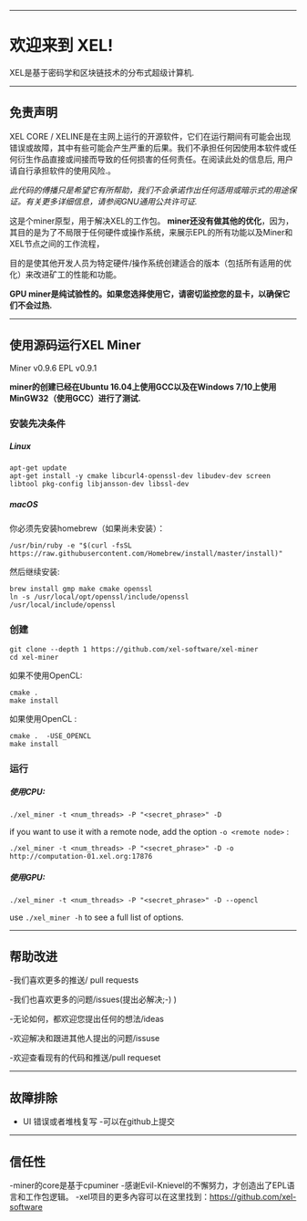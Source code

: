 ----
# 欢迎来到 XEL!


XEL是基于密码学和区块链技术的分布式超级计算机.

----
## 免责声明


XEL CORE / XELINE是在主网上运行的开源软件，它们在运行期间有可能会出现错误或故障，其中有些可能会产生严重的后果。我们不承担任何因使用本软件或任何衍生作品直接或间接而导致的任何损害的任何责任。在阅读此处的信息后, 用户请自行承担软件的使用风险.。

*此代码的傅播只是希望它有所帮助，我们不会承诺作出任何适用或暗示式的用途保证。有关更多详细信息，请参阅GNU通用公共许可证.*


这是个miner原型，用于解决XEL的工作包。 **miner还没有做其他的优化**，因为，其目的是为了不局限于任何硬件或操作系统，来展示EPL的所有功能以及Miner和XEL节点之间的工作流程，

目的是使其他开发人员为特定硬件/操作系统创建适合的版本（包括所有适用的优化）来改进矿工的性能和功能。


**GPU miner是纯试验性的。如果您选择使用它，请密切监控您的显卡，以确保它们不会过热.**

----
## 使用源码运行XEL Miner

Miner		v0.9.6
EPL 	v0.9.1

**miner的创建已经在Ubuntu 16.04上使用GCC以及在Windows 7/10上使用MinGW32（使用GCC）进行了测试.**

### 安装先决条件

##### Linux

```
apt-get update
apt-get install -y cmake libcurl4-openssl-dev libudev-dev screen libtool pkg-config libjansson-dev libssl-dev
```

##### macOS

你必须先安装homebrew（如果尚未安装）：


```
/usr/bin/ruby -e "$(curl -fsSL https://raw.githubusercontent.com/Homebrew/install/master/install)"
```

然后继续安装:

```
brew install gmp make cmake openssl
ln -s /usr/local/opt/openssl/include/openssl /usr/local/include/openssl
```

### 创建

```
git clone --depth 1 https://github.com/xel-software/xel-miner
cd xel-miner
```

如果不使用OpenCL:

```
cmake .
make install
```

如果使用OpenCL :

```
cmake .  -USE_OPENCL
make install
```


### 运行

##### 使用CPU:

`./xel_miner -t <num_threads> -P "<secret_phrase>" -D`

if you want to use it with a remote node, add the option `-o <remote node>` :

`./xel_miner -t <num_threads> -P "<secret_phrase>" -D -o http://computation-01.xel.org:17876`

##### 使用GPU:

`./xel_miner -t <num_threads> -P "<secret_phrase>" -D --opencl`

use `./xel_miner -h` to see a full list of options.



----
## 帮助改进

-我们喜欢更多的推送/ pull requests

-我们也喜欢更多的问题/issues(提出必解决;-) )

-无论如何，都欢迎您提出任何的想法/ideas

-欢迎解决和跟进其他人提出的问题/issuse

-欢迎查看现有的代码和推送/pull requeset

----
## 故障排除

  - UI 错误或者堆栈复写 
    -可以在github上提交
----
## 信任性

 -miner的core是基于cpuminer
 -感谢Evil-Knievel的不懈努力，才创造出了EPL语言和工作包逻辑。
 -xel项目的更多內容可以在这里找到：https://github.com/xel-software

